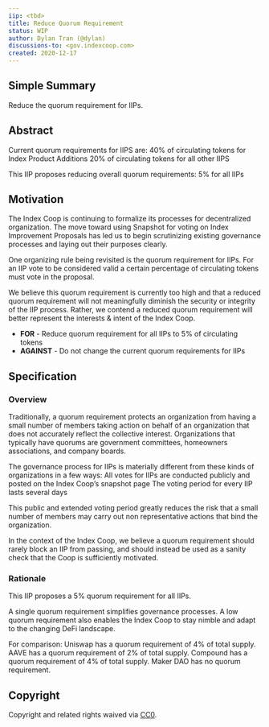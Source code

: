 ```yaml
---
iip: <tbd>
title: Reduce Quorum Requirement
status: WIP
author: Dylan Tran (@dylan)
discussions-to: <gov.indexcoop.com>
created: 2020-12-17
---
```


## Simple Summary

Reduce the quorum requirement for IIPs.

## Abstract

Current quorum requirements for IIPS are:
40% of circulating tokens for Index Product Additions
20% of circulating tokens for all other IIPS

This IIP proposes reducing overall quorum requirements:
5% for all IIPs

## Motivation

The Index Coop is continuing to formalize its processes for decentralized organization. The move toward using Snapshot for voting on Index Improvement Proposals has led us to begin scrutinizing existing governance processes and laying out their purposes clearly.

One organizing rule being revisited is the quorum requirement for IIPs. For an IIP vote to be considered valid a certain percentage of circulating tokens must vote in the proposal.

We believe this quorum requirement is currently too high and that a reduced quorum requirement will not meaningfully diminish the security or integrity of the IIP process. Rather, we contend a reduced quorum requirement will better represent the interests & intent of the Index Coop.

- **FOR** - Reduce quorum requirement for all IIPs to 5% of circulating tokens
- **AGAINST** - Do not change the current quorum requirements for IIPs

## Specification

### Overview

Traditionally, a quorum requirement protects an organization from having a small number of members taking action on behalf of an organization that does not accurately reflect the collective interest. Organizations that typically have quorums are government committees, homeowners associations, and company boards.

The governance process for IIPs is materially different from these kinds of organizations in a few ways:
All votes for IIPs are conducted publicly and posted on the Index Coop’s snapshot page
The voting period for every IIP lasts several days

This public and extended voting period greatly reduces the risk that a small number of members may carry out non representative actions that bind the organization.

In the context of the Index Coop, we believe a quorum requirement should rarely block an IIP from passing, and should instead be used as a sanity check that the Coop is sufficiently motivated.

### Rationale

This IIP proposes a 5% quorum requirement for all IIPs.

A single quorum requirement simplifies governance processes. A low quorum requirement also enables the Index Coop to stay nimble and adapt to the changing DeFi landscape.

For comparison:
Uniswap has a quorum requirement of 4% of total supply.
AAVE has a quorum requirement of 2% of total supply.
Compound has a quorum requirement of 4% of total supply.
Maker DAO has no quorum requirement.

## Copyright

Copyright and related rights waived via [CC0](https://creativecommons.org/publicdomain/zero/1.0/).
